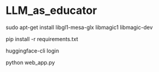 # LLM_as_educator

sudo apt-get install libgl1-mesa-glx libmagic1 libmagic-dev

pip install -r requirements.txt

huggingface-cli login

python web_app.py

